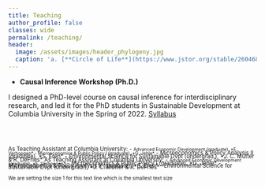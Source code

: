 ```yaml
---
title: Teaching
author_profile: false
classes: wide
permalink: /teaching/
header:
  image: /assets/images/header_phylogeny.jpg
  caption: 'a. [**Circle of Life**](https://www.jstor.org/stable/26046885){:target="_blank"} (2016), b. [**Humans are apes**](https://australian.museum/learn/science/human-evolution/humans-are-apes-great-apes){:target="_blank"}'
---
```



  - **Causal Inference Workshop (Ph.D.)**

  I designed a PhD-level course on causal inference for interdisciplinary research, and led it for the PhD students in Sustainable Development at Columbia University in the Spring of 2022. [Syllabus](../docs/CIworkshop_syllabus.pdf)

<pre>


</pre>

<span style="font-size:0.8em; line-height:5pt;">
As Teaching Assistant at Columbia University:
  - <span style="font-size:0.8em; line-height:5pt;">Advanced Economic Development (graduate), *E. Verhoogen*
  - Microeconomics & Public Policy I (graduate), *G. Jehle*</span>
  - Microeconomics & Policy Analysis II (graduate), *S. Eren*
  - Environmental Science for Sustainable Dvpt (undergrad.), *J. C. Mutter & R. DeFries*
</span>  


<span style="font-size:0.8em; line-height:2pt;">
As Teaching Assistant at Columbia University:
  - <span style="font-size:0.8em; line-height:5pt;">Advanced Economic Development (graduate), *E. Verhoogen*</span>  
  - Microeconomics & Public Policy I (graduate), *G. Jehle*
  - Microeconomics & Policy Analysis II (graduate), *S. Eren*
  - Environmental Science for Sustainable Dvpt (undergrad.), *J. C. Mutter & R. DeFries*
</span> 

<font size="1"> We are setting the size 1 for this text line which is the smallest text size </font>

